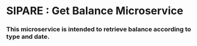 # SIPARE : Get Balance Microservice

### This microservice is intended to retrieve balance according to type and date. 